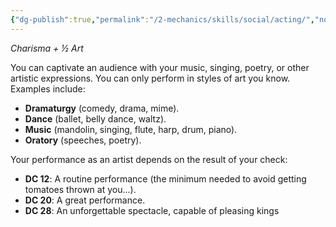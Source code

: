 ```yaml
---
{"dg-publish":true,"permalink":"/2-mechanics/skills/social/acting/","noteIcon":""}
---
```


*Charisma + ½ Art*

You can captivate an audience with your music, singing, poetry, or other artistic expressions. You can only perform in styles of art you know. Examples include:

- **Dramaturgy** (comedy, drama, mime).
- **Dance** (ballet, belly dance, waltz).
- **Music** (mandolin, singing, flute, harp, drum, piano).
- **Oratory** (speeches, poetry).

Your performance as an artist depends on the result of your check:

- **DC 12**: A routine performance (the minimum needed to avoid getting tomatoes thrown at you...).
- **DC 20**: A great performance.
- **DC 28**: An unforgettable spectacle, capable of pleasing kings